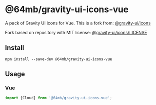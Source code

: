 # @64mb/gravity-ui-icons-vue

A pack of Gravity UI icons for Vue. This is a fork from: [@gravity-ui/icons](https://github.com/gravity-ui/icons)

Fork based on repository with MIT license: [@gravity-ui/icons/LICENSE](https://github.com/gravity-ui/icons/blob/main/LICENSE)

## Install

```shell
npm install --save-dev @64mb/gravity-ui-icons-vue
```

## Usage

### Vue

```js
import {Cloud} from '@64mb/gravity-ui-icons-vue';
```
